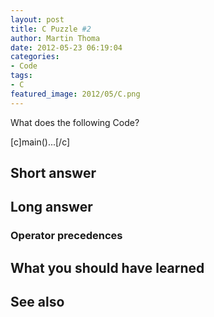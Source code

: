 ```yaml
---
layout: post
title: C Puzzle #2
author: Martin Thoma
date: 2012-05-23 06:19:04
categories: 
- Code
tags: 
- C
featured_image: 2012/05/C.png
---
```

What does the following Code?

[c]main()...[/c]

<h2>Short answer</h2>
<h2>Long answer</h2>
<h3>Operator precedences</h3>

<h2>What you should have learned</h2>
<h2>See also</h2>